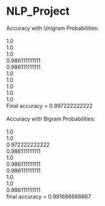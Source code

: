 # NLP_Project<br />
Accuracy with Unigram Probabilities:<br><br>
1.0<br />
1.0<br />
1.0<br />
0.986111111111<br />
0.986111111111<br />
1.0<br />
1.0<br />
1.0<br />
1.0<br />
1.0<br />
Final accuracy = 0.997222222222<br><br>
Accuracy with Bigram Probabilities:<br><br>
1.0<br />
1.0<br />
0.972222222222<br />
0.986111111111<br />
1.0<br />
0.986111111111<br />
0.986111111111<br />
1.0<br />
1.0<br />
0.986111111111<br />
final accuracy = 0.991666666667<br />

